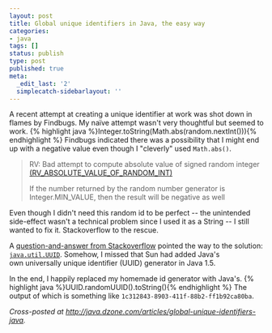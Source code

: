 ```yaml
---
layout: post
title: Global unique identifiers in Java, the easy way
categories:
- java
tags: []
status: publish
type: post
published: true
meta:
  _edit_last: '2'
  simplecatch-sidebarlayout: ''
---
```

A recent attempt at creating a unique identifier at work was shot down in flames by Findbugs. My naïve attempt wasn't very thoughtful but seemed to work.
{% highlight java %}Integer.toString(Math.abs(random.nextInt())){% endhighlight %}
Findbugs indicated there was a possibility that I might end up with a negative value even though I "cleverly" used `Math.abs()`.
<blockquote>RV: Bad attempt to compute absolute value of signed random integer <a href="http://findbugs.sourceforge.net/bugDescriptions.html#RV_ABSOLUTE_VALUE_OF_RANDOM_INT">(RV_ABSOLUTE_VALUE_OF_RANDOM_INT)</a>

If the number returned by the random number generator is Integer.MIN_VALUE, then the result will be negative as well</blockquote>
Even though I didn't need this random id to be perfect -- the unintended side-effect wasn't a technical problem since I used it as a String -- I still wanted to fix it. Stackoverflow to the rescue.

A <a href="http://stackoverflow.com/questions/7567350/findbugs-rv-absolute-value-of-random-int-warning">question-and-answer from Stackoverflow</a> pointed the way to the solution: <a href="http://download.oracle.com/javase/6/docs/api/java/util/UUID.html">`java.util.UUID`</a>. Somehow, I missed that Sun had added Java's own universally unique identifier (UUID) generator in Java 1.5.

In the end, I happily replaced my homemade id generator with Java's.
{% highlight java %}UUID.randomUUID().toString(){% endhighlight %}
The output of which is something like `1c312843-8903-411f-88b2-ff1b92ca80ba`.

<em>Cross-posted at <a href="http://java.dzone.com/articles/global-unique-identifiers-java">http://java.dzone.com/articles/global-unique-identifiers-java</a>.</em>
